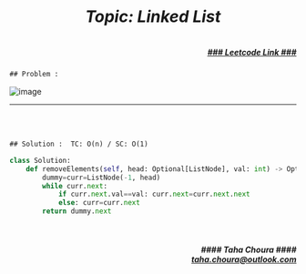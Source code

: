 <h1 align="center";"><em> Topic: Linked List</em></h1>
<h5 align="right"> <br/><a align="right" width="80" href="https://leetcode.com/problems/remove-linked-list-elements/" target="_blank"><ins>### Leetcode Link ###</ins></a></h5>     
                                                                                                                                 
```diff
## Problem : 
```
                                                                                                                    
![image](https://user-images.githubusercontent.com/11164303/169671307-aa69d271-461e-4b03-baa9-f7729da7faea.png)


-------                    

<br/><br/>
                    
```diff
## Solution :  TC: O(n) / SC: O(1)
```                           
```python
class Solution:
    def removeElements(self, head: Optional[ListNode], val: int) -> Optional[ListNode]:
        dummy=curr=ListNode(-1, head)
        while curr.next:
            if curr.next.val==val: curr.next=curr.next.next
            else: curr=curr.next
        return dummy.next
```
<br/>            
<h5 align="right" margin-right:12px>#### Taha Choura ####<br/><a align="right" width="70" href="#">taha.choura@outlook.com</a></h5> 
             
